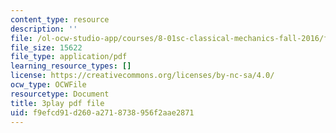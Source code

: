 ```yaml
---
content_type: resource
description: ''
file: /ol-ocw-studio-app/courses/8-01sc-classical-mechanics-fall-2016/f9efcd91d260a2718738956f2aae2871_1UdGbyj8924.pdf
file_size: 15622
file_type: application/pdf
learning_resource_types: []
license: https://creativecommons.org/licenses/by-nc-sa/4.0/
ocw_type: OCWFile
resourcetype: Document
title: 3play pdf file
uid: f9efcd91-d260-a271-8738-956f2aae2871
---
```

